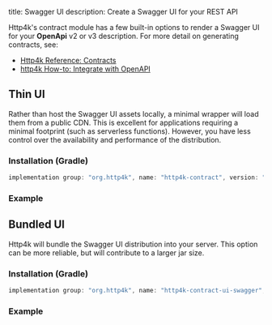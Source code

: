title: Swagger UI
description: Create a Swagger UI for your REST API

Http4k's contract module has a few built-in options to render a Swagger UI for your **OpenApi** v2 or v3 description.
For more detail on generating contracts, see:

- [Http4k Reference: Contracts](/guide/reference/contracts)
- [http4k How-to: Integrate with OpenAPI](/guide/howto/integrate_with_openapi)

## Thin UI

Rather than host the Swagger UI assets locally, a minimal wrapper will load them from a public CDN.
This is excellent for applications requiring a minimal footprint (such as serverless functions).
However, you have less control over the availability and performance of the distribution.

### Installation (Gradle)

```groovy
implementation group: "org.http4k", name: "http4k-contract", version: "4.40.2.0"
```

### Example [<img class="octocat"/>](https://github.com/http4k/http4k/blob/master/src/docs/guide/howto/create_a_swagger_ui/example.kt)

<script src="https://gist-it.appspot.com/https://github.com/http4k/http4k/blob/master/src/docs/guide/howto/create_a_swagger_ui/example.kt"></script>

## Bundled UI

Http4k will bundle the Swagger UI distribution into your server.
This option can be more reliable, but will contribute to a larger jar size.

### Installation (Gradle)

```groovy
implementation group: "org.http4k", name: "http4k-contract-ui-swagger", version: "4.40.2.0"
```

### Example [<img class="octocat"/>](https://github.com/http4k/http4k/blob/master/src/docs/guide/howto/create_a_swagger_ui/webjarExample.kt)

<script src="https://gist-it.appspot.com/https://github.com/http4k/http4k/blob/master/src/docs/guide/howto/create_a_swagger_ui/webjarExample.kt"></script>
